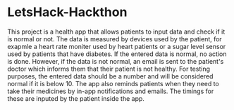 # LetsHack-Hackthon

This project is a health app that allows patients to input data and check if it is normal or not. The data is measured by devices used by the patient, for exapmle a heart rate moniter used by heart patients or a sugar level sensor used by patients that have diabetes. If the entered data is normal, no action is done. However, if the data is not normal, an email is sent to the patient's doctor which informs them that their patient is not healthy. For testing purposes, the entered data should be a number and will be considered normal if it is below 10. The app also reminds patients when they need to take their medicines by in-app notifications and emails. The timings for these are inputed by the patient inside the app.   
